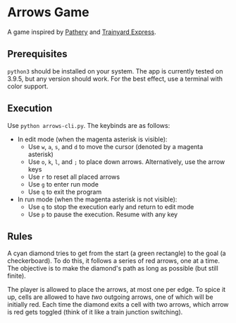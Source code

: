 # Arrows Game

A game inspired by [Pathery](https://www.pathery.com) and [Trainyard Express](https://play.google.com/store/apps/details?id=com.noodlecake.trainyardexpress).

## Prerequisites
`python3` should be installed on your system. The app is currently tested on 3.9.5, but any version should work. For the best effect, use a terminal with color support.

## Execution
Use `python arrows-cli.py`. The keybinds are as follows:
* In edit mode (when the magenta asterisk is visible):
  * Use `w`, `a`, `s`, and `d` to move the cursor (denoted by a magenta asterisk)
  * Use `o`, `k`, `l`, and `;` to place down arrows. Alternatively, use the arrow keys
  * Use `r` to reset all placed arrows
  * Use `g` to enter run mode
  * Use `q` to exit the program
* In run mode (when the magenta asterisk is not visible):
  * Use `q` to stop the execution early and return to edit mode
  * Use `p` to pause the execution. Resume with any key

## Rules
A cyan diamond tries to get from the start (a green rectangle) to the goal (a checkerboard). To do this, it follows a series of red arrows, one at a time. The objective is to make the diamond's path as long as possible (but still finite).

The player is allowed to place the arrows, at most one per edge. To spice it up, cells are allowed to have *two* outgoing arrows, one of which will be initially red. Each time the diamond exits a cell with two arrows, which arrow is red gets toggled (think of it like a train junction switching).
